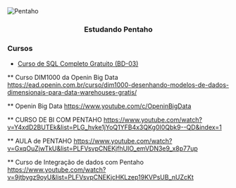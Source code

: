 
<img alt="Pentaho" src="https://cdn.freelogovectors.net/wp-content/uploads/2018/06/pentaho-logo.png" />
<h3 align="center">
  Estudando Pentaho
</h3>

### Cursos
- [Curso de SQL Completo Gratuito (BD-03)](https://www.softblue.com.br/site/curso/id/3/CURSO+DE+SQL+COMPLETO+BASICO+AO+AVANCADO+ON+LINE+BD03+GRATIS)

** Curso DIM1000 da Openin Big Data
https://ead.openin.com.br/curso/dim1000-desenhando-modelos-de-dados-dimensionais-para-data-warehouses-gratis/

** Openin Big Data
https://www.youtube.com/c/OpeninBigData

** CURSO DE BI COM PENTAHO
https://www.youtube.com/watch?v=Y4xdD2BUTEk&list=PLG_hvke1jYoQ1YFB4x3QKg0I0Qbk9--QD&index=1

** AULA de PENTAHO
https://www.youtube.com/watch?v=GxqOuZjwTkU&list=PLFVsvpCNEKjfhUIO_emVDN3e9_x8p77up

** Curso de Integração de dados com Pentaho 
https://www.youtube.com/watch?v=9jtbygz9oyU&list=PLFVsvpCNEKjcHKLzep19KVPsUB_nUZcKt
